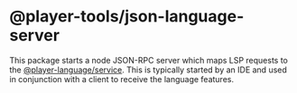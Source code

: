 # @player-tools/json-language-server

This package starts a node JSON-RPC server which maps LSP requests to the [@player-language/service](https://github.intuit.com/player/language/tree/master/packages/service). This is typically started by an IDE and used in conjunction with a client to receive the language features. 